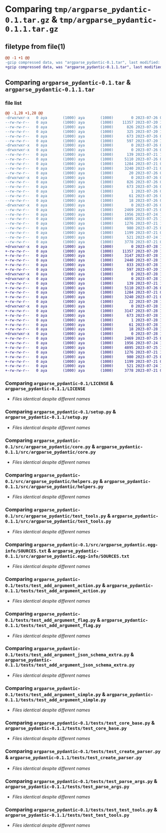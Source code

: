 # Comparing `tmp/argparse_pydantic-0.1.tar.gz` & `tmp/argparse_pydantic-0.1.1.tar.gz`

## filetype from file(1)

```diff
@@ -1 +1 @@
-gzip compressed data, was "argparse_pydantic-0.1.tar", last modified: Wed Jul 26 09:16:33 2023, max compression
+gzip compressed data, was "argparse_pydantic-0.1.1.tar", last modified: Fri Jul 28 14:56:32 2023, max compression
```

## Comparing `argparse_pydantic-0.1.tar` & `argparse_pydantic-0.1.1.tar`

### file list

```diff
@@ -1,28 +1,28 @@
-drwxrwxr-x   0 aya       (1000) aya       (1000)        0 2023-07-26 09:16:33.606055 argparse_pydantic-0.1/
--rw-rw-r--   0 aya       (1000) aya       (1000)    11357 2023-07-20 13:37:56.000000 argparse_pydantic-0.1/LICENSE
--rw-rw-r--   0 aya       (1000) aya       (1000)      826 2023-07-26 09:16:33.606055 argparse_pydantic-0.1/PKG-INFO
--rw-rw-r--   0 aya       (1000) aya       (1000)      325 2023-07-20 13:45:40.000000 argparse_pydantic-0.1/README.md
--rw-rw-r--   0 aya       (1000) aya       (1000)      673 2023-07-26 09:16:33.606055 argparse_pydantic-0.1/setup.cfg
--rw-rw-r--   0 aya       (1000) aya       (1000)      597 2023-07-20 13:39:29.000000 argparse_pydantic-0.1/setup.py
-drwxrwxr-x   0 aya       (1000) aya       (1000)        0 2023-07-26 09:16:33.602055 argparse_pydantic-0.1/src/
-drwxrwxr-x   0 aya       (1000) aya       (1000)        0 2023-07-26 09:16:33.602055 argparse_pydantic-0.1/src/argparse_pydantic/
--rw-rw-r--   0 aya       (1000) aya       (1000)      139 2023-07-21 12:12:36.000000 argparse_pydantic-0.1/src/argparse_pydantic/__init__.py
--rw-rw-r--   0 aya       (1000) aya       (1000)     5110 2023-07-26 08:49:40.000000 argparse_pydantic-0.1/src/argparse_pydantic/core.py
--rw-rw-r--   0 aya       (1000) aya       (1000)     1284 2023-07-21 09:37:02.000000 argparse_pydantic-0.1/src/argparse_pydantic/helpers.py
--rw-rw-r--   0 aya       (1000) aya       (1000)     3240 2023-07-21 09:37:02.000000 argparse_pydantic-0.1/src/argparse_pydantic/test_tools.py
--rw-rw-r--   0 aya       (1000) aya       (1000)       20 2023-07-26 09:13:28.000000 argparse_pydantic-0.1/src/argparse_pydantic/version.py
-drwxrwxr-x   0 aya       (1000) aya       (1000)        0 2023-07-26 09:16:33.606055 argparse_pydantic-0.1/src/argparse_pydantic.egg-info/
--rw-rw-r--   0 aya       (1000) aya       (1000)      826 2023-07-26 09:16:33.000000 argparse_pydantic-0.1/src/argparse_pydantic.egg-info/PKG-INFO
--rw-rw-r--   0 aya       (1000) aya       (1000)      673 2023-07-26 09:16:33.000000 argparse_pydantic-0.1/src/argparse_pydantic.egg-info/SOURCES.txt
--rw-rw-r--   0 aya       (1000) aya       (1000)        1 2023-07-26 09:16:33.000000 argparse_pydantic-0.1/src/argparse_pydantic.egg-info/dependency_links.txt
--rw-rw-r--   0 aya       (1000) aya       (1000)       61 2023-07-26 09:16:33.000000 argparse_pydantic-0.1/src/argparse_pydantic.egg-info/requires.txt
--rw-rw-r--   0 aya       (1000) aya       (1000)       18 2023-07-26 09:16:33.000000 argparse_pydantic-0.1/src/argparse_pydantic.egg-info/top_level.txt
-drwxrwxr-x   0 aya       (1000) aya       (1000)        0 2023-07-26 09:16:33.606055 argparse_pydantic-0.1/tests/
--rw-rw-r--   0 aya       (1000) aya       (1000)     2469 2023-07-25 09:08:03.000000 argparse_pydantic-0.1/tests/test_add_argument_action.py
--rw-rw-r--   0 aya       (1000) aya       (1000)     1956 2023-07-24 13:37:01.000000 argparse_pydantic-0.1/tests/test_add_argument_flag.py
--rw-rw-r--   0 aya       (1000) aya       (1000)     4895 2023-07-25 12:20:22.000000 argparse_pydantic-0.1/tests/test_add_argument_json_schema_extra.py
--rw-rw-r--   0 aya       (1000) aya       (1000)     1276 2023-07-21 13:39:35.000000 argparse_pydantic-0.1/tests/test_add_argument_simple.py
--rw-rw-r--   0 aya       (1000) aya       (1000)      980 2023-07-25 09:20:47.000000 argparse_pydantic-0.1/tests/test_core_base.py
--rw-rw-r--   0 aya       (1000) aya       (1000)     1199 2023-07-21 09:37:02.000000 argparse_pydantic-0.1/tests/test_create_parser.py
--rw-rw-r--   0 aya       (1000) aya       (1000)      521 2023-07-24 13:38:31.000000 argparse_pydantic-0.1/tests/test_parse_args.py
--rw-rw-r--   0 aya       (1000) aya       (1000)     3778 2023-07-21 09:37:02.000000 argparse_pydantic-0.1/tests/test_test_tools.py
+drwxrwxr-x   0 aya       (1000) aya       (1000)        0 2023-07-28 14:56:32.546223 argparse_pydantic-0.1.1/
+-rw-rw-r--   0 aya       (1000) aya       (1000)    11357 2023-07-20 13:37:56.000000 argparse_pydantic-0.1.1/LICENSE
+-rw-rw-r--   0 aya       (1000) aya       (1000)     3147 2023-07-28 14:56:32.546223 argparse_pydantic-0.1.1/PKG-INFO
+-rw-rw-r--   0 aya       (1000) aya       (1000)     2440 2023-07-28 14:52:40.000000 argparse_pydantic-0.1.1/README.md
+-rw-rw-r--   0 aya       (1000) aya       (1000)      833 2023-07-28 14:56:32.546223 argparse_pydantic-0.1.1/setup.cfg
+-rw-rw-r--   0 aya       (1000) aya       (1000)      597 2023-07-20 13:39:29.000000 argparse_pydantic-0.1.1/setup.py
+drwxrwxr-x   0 aya       (1000) aya       (1000)        0 2023-07-28 14:56:32.542223 argparse_pydantic-0.1.1/src/
+drwxrwxr-x   0 aya       (1000) aya       (1000)        0 2023-07-28 14:56:32.542223 argparse_pydantic-0.1.1/src/argparse_pydantic/
+-rw-rw-r--   0 aya       (1000) aya       (1000)      139 2023-07-21 12:12:36.000000 argparse_pydantic-0.1.1/src/argparse_pydantic/__init__.py
+-rw-rw-r--   0 aya       (1000) aya       (1000)     5110 2023-07-26 08:49:40.000000 argparse_pydantic-0.1.1/src/argparse_pydantic/core.py
+-rw-rw-r--   0 aya       (1000) aya       (1000)     1284 2023-07-21 09:37:02.000000 argparse_pydantic-0.1.1/src/argparse_pydantic/helpers.py
+-rw-rw-r--   0 aya       (1000) aya       (1000)     3240 2023-07-21 09:37:02.000000 argparse_pydantic-0.1.1/src/argparse_pydantic/test_tools.py
+-rw-rw-r--   0 aya       (1000) aya       (1000)       22 2023-07-28 14:55:36.000000 argparse_pydantic-0.1.1/src/argparse_pydantic/version.py
+drwxrwxr-x   0 aya       (1000) aya       (1000)        0 2023-07-28 14:56:32.546223 argparse_pydantic-0.1.1/src/argparse_pydantic.egg-info/
+-rw-rw-r--   0 aya       (1000) aya       (1000)     3147 2023-07-28 14:56:32.000000 argparse_pydantic-0.1.1/src/argparse_pydantic.egg-info/PKG-INFO
+-rw-rw-r--   0 aya       (1000) aya       (1000)      673 2023-07-28 14:56:32.000000 argparse_pydantic-0.1.1/src/argparse_pydantic.egg-info/SOURCES.txt
+-rw-rw-r--   0 aya       (1000) aya       (1000)        1 2023-07-28 14:56:32.000000 argparse_pydantic-0.1.1/src/argparse_pydantic.egg-info/dependency_links.txt
+-rw-rw-r--   0 aya       (1000) aya       (1000)       61 2023-07-28 14:56:32.000000 argparse_pydantic-0.1.1/src/argparse_pydantic.egg-info/requires.txt
+-rw-rw-r--   0 aya       (1000) aya       (1000)       18 2023-07-28 14:56:32.000000 argparse_pydantic-0.1.1/src/argparse_pydantic.egg-info/top_level.txt
+drwxrwxr-x   0 aya       (1000) aya       (1000)        0 2023-07-28 14:56:32.546223 argparse_pydantic-0.1.1/tests/
+-rw-rw-r--   0 aya       (1000) aya       (1000)     2469 2023-07-25 09:08:03.000000 argparse_pydantic-0.1.1/tests/test_add_argument_action.py
+-rw-rw-r--   0 aya       (1000) aya       (1000)     1956 2023-07-24 13:37:01.000000 argparse_pydantic-0.1.1/tests/test_add_argument_flag.py
+-rw-rw-r--   0 aya       (1000) aya       (1000)     4895 2023-07-25 12:20:22.000000 argparse_pydantic-0.1.1/tests/test_add_argument_json_schema_extra.py
+-rw-rw-r--   0 aya       (1000) aya       (1000)     1276 2023-07-21 13:39:35.000000 argparse_pydantic-0.1.1/tests/test_add_argument_simple.py
+-rw-rw-r--   0 aya       (1000) aya       (1000)      980 2023-07-25 09:20:47.000000 argparse_pydantic-0.1.1/tests/test_core_base.py
+-rw-rw-r--   0 aya       (1000) aya       (1000)     1199 2023-07-21 09:37:02.000000 argparse_pydantic-0.1.1/tests/test_create_parser.py
+-rw-rw-r--   0 aya       (1000) aya       (1000)      521 2023-07-24 13:38:31.000000 argparse_pydantic-0.1.1/tests/test_parse_args.py
+-rw-rw-r--   0 aya       (1000) aya       (1000)     3778 2023-07-21 09:37:02.000000 argparse_pydantic-0.1.1/tests/test_test_tools.py
```

### Comparing `argparse_pydantic-0.1/LICENSE` & `argparse_pydantic-0.1.1/LICENSE`

 * *Files identical despite different names*

### Comparing `argparse_pydantic-0.1/setup.py` & `argparse_pydantic-0.1.1/setup.py`

 * *Files identical despite different names*

### Comparing `argparse_pydantic-0.1/src/argparse_pydantic/core.py` & `argparse_pydantic-0.1.1/src/argparse_pydantic/core.py`

 * *Files identical despite different names*

### Comparing `argparse_pydantic-0.1/src/argparse_pydantic/helpers.py` & `argparse_pydantic-0.1.1/src/argparse_pydantic/helpers.py`

 * *Files identical despite different names*

### Comparing `argparse_pydantic-0.1/src/argparse_pydantic/test_tools.py` & `argparse_pydantic-0.1.1/src/argparse_pydantic/test_tools.py`

 * *Files identical despite different names*

### Comparing `argparse_pydantic-0.1/src/argparse_pydantic.egg-info/SOURCES.txt` & `argparse_pydantic-0.1.1/src/argparse_pydantic.egg-info/SOURCES.txt`

 * *Files identical despite different names*

### Comparing `argparse_pydantic-0.1/tests/test_add_argument_action.py` & `argparse_pydantic-0.1.1/tests/test_add_argument_action.py`

 * *Files identical despite different names*

### Comparing `argparse_pydantic-0.1/tests/test_add_argument_flag.py` & `argparse_pydantic-0.1.1/tests/test_add_argument_flag.py`

 * *Files identical despite different names*

### Comparing `argparse_pydantic-0.1/tests/test_add_argument_json_schema_extra.py` & `argparse_pydantic-0.1.1/tests/test_add_argument_json_schema_extra.py`

 * *Files identical despite different names*

### Comparing `argparse_pydantic-0.1/tests/test_add_argument_simple.py` & `argparse_pydantic-0.1.1/tests/test_add_argument_simple.py`

 * *Files identical despite different names*

### Comparing `argparse_pydantic-0.1/tests/test_core_base.py` & `argparse_pydantic-0.1.1/tests/test_core_base.py`

 * *Files identical despite different names*

### Comparing `argparse_pydantic-0.1/tests/test_create_parser.py` & `argparse_pydantic-0.1.1/tests/test_create_parser.py`

 * *Files identical despite different names*

### Comparing `argparse_pydantic-0.1/tests/test_parse_args.py` & `argparse_pydantic-0.1.1/tests/test_parse_args.py`

 * *Files identical despite different names*

### Comparing `argparse_pydantic-0.1/tests/test_test_tools.py` & `argparse_pydantic-0.1.1/tests/test_test_tools.py`

 * *Files identical despite different names*


